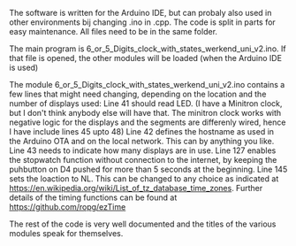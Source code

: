 The software is written for the Arduino IDE, but can probaly also used in other environments bij changing .ino in .cpp.
The code is split in parts for easy maintenance. All files need to be in the same folder. 

The main program is 6_or_5_Digits_clock_with_states_werkend_uni_v2.ino. If that file is opened, the other modules will be loaded (when the Arduino IDE is used)

The module 6_or_5_Digits_clock_with_states_werkend_uni_v2.ino contains a few lines that might need changing, depending on the location and the number of displays used:
Line 41 should read LED. (I have a Minitron clock, but I don't think anybody else will have that. The minitron clock works with negative logic for the displays and the segments are differenly wired, hence I have include lines 45 upto 48)
Line 42 defines the hostname as used in the Arduino OTA and on the local network. This can by anything you like.
Line 43 needs to indicate how many displays are in use.
Line 127 enables the stopwatch function without connection to the internet, by keeping the puhbutton on D4 pushed for more than 5 seconds at the beginning.
Line 145 sets the loaction to NL. This can be changed to any choice as indicated at <https://en.wikipedia.org/wiki/List_of_tz_database_time_zones>.
Further details of the timing functions can be found at <https://github.com/ropg/ezTime>

The rest of the code is very well documented and the titles of the various modules speak for themselves.
